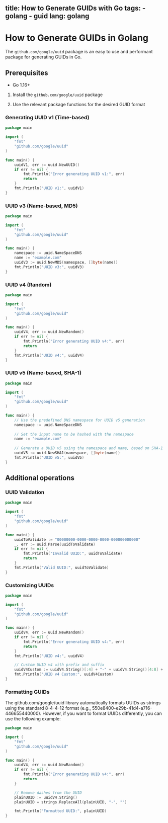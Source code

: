 title: How to Generate GUIDs with Go
tags:
    - golang
    - guid
lang: golang
---

# How to Generate GUIDs in Golang

The `github.com/google/uuid` package is an easy to use and performant package for generating GUIDs in Go.

## Prerequisites
- Go 1.16+

1. Install the `github.com/google/uuid` package

2. Use the relevant package functions for the desired GUID format


### Generating UUID v1 (Time-based)
```go
package main

import (
	"fmt"
	"github.com/google/uuid"
)

func main() {
	uuidV1, err := uuid.NewUUID()
	if err != nil {
		fmt.Println("Error generating UUID v1:", err)
		return
	}
	fmt.Println("UUID v1:", uuidV1)
}
```

### UUID v3 (Name-based, MD5)
```go
package main

import (
	"fmt"
	"github.com/google/uuid"
)

func main() {
	namespace := uuid.NameSpaceDNS
	name := "example.com"
	uuidV3 := uuid.NewMD5(namespace, []byte(name))
	fmt.Println("UUID v3:", uuidV3)
}
```

### UUID v4 (Random)
```go
package main

import (
	"fmt"
	"github.com/google/uuid"
)

func main() {
	uuidV4, err := uuid.NewRandom()
	if err != nil {
		fmt.Println("Error generating UUID v4:", err)
		return
	}
	fmt.Println("UUID v4:", uuidV4)
}
```

### UUID v5 (Name-based, SHA-1)
```go
package main

import (
	"fmt"
	"github.com/google/uuid"
)

func main() {
    // Use the predefined DNS namespace for UUID v5 generation
	namespace := uuid.NameSpaceDNS
    
    // Set the input name to be hashed with the namespace
	name := "example.com"
    
    // Generate a UUID v5 using the namespace and name, based on SHA-1 hashing
    uuidV5 := uuid.NewSHA1(namespace, []byte(name))
	fmt.Println("UUID v5:", uuidV5)
}
```

## Additional operations

### UUID Validation
```go
package main

import (
	"fmt"
	"github.com/google/uuid"
)

func main() {
	uuidToValidate := "00000000-0000-0000-0000-000000000000"
	_, err := uuid.Parse(uuidToValidate)
	if err != nil {
		fmt.Println("Invalid UUID:", uuidToValidate)
		return
	}
	fmt.Println("Valid UUID:", uuidToValidate)
}
```


### Customizing UUIDs
```go
package main

import (
	"fmt"
	"github.com/google/uuid"
)

func main() {
	uuidV4, err := uuid.NewRandom()
	if err != nil {
		fmt.Println("Error generating UUID v4:", err)
		return
	}
	fmt.Println("UUID v4:", uuidV4)

	// Custom UUID v4 with prefix and suffix
	uuidV4Custom := uuidV4.String()[:4] + "-" + uuidV4.String()[4:8] + "-" + uuidV4.String()[8:12] + "-" + uuidV4.String()[12:16] + "-" + uuidV4.String()[16:]
	fmt.Println("UUID v4 Custom:", uuidV4Custom)
}
```

### Formatting GUIDs
The github.com/google/uuid library automatically formats UUIDs as strings using the standard 8-4-4-12 format (e.g., 550e8400-e29b-41d4-a716-446655440000). However, if you want to format UUIDs differently, you can use the following example:

```go
package main

import (
	"fmt"
	"github.com/google/uuid"
)

func main() {
	uuidV4, err := uuid.NewRandom()
	if err != nil {
		fmt.Println("Error generating UUID v4:", err)
		return
	}

	// Remove dashes from the UUID
	plainUUID := uuidV4.String()
	plainUUID = strings.ReplaceAll(plainUUID, "-", "")

	fmt.Println("Formatted UUID:", plainUUID)
}
```